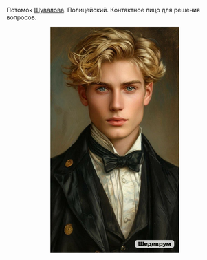 Потомок [Шувалова](</Дело/Александр Шувалов.md>). Полицейский. Контактное лицо для решения вопросов. 

<p align="center"><img src='/Портрет/ГригорийШувалов.jpg' width="300"></p>